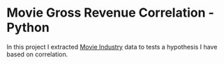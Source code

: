 # Movie Gross Revenue Correlation - Python
In this project I extracted [Movie Industry](https://www.kaggle.com/danielgrijalvas/movies "Kaggle") data to tests a hypothesis I have based on correlation.
